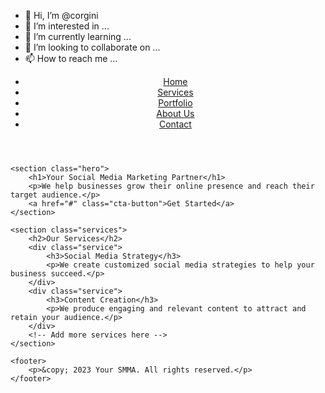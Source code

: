 - 👋 Hi, I’m @corgini
- 👀 I’m interested in ...
- 🌱 I’m currently learning ...
- 💞️ I’m looking to collaborate on ...
- 📫 How to reach me ...

<!---
corgini/corgini is a ✨ special ✨ repository because its `README.md` (this file) appears on your GitHub profile.
You can click the Preview link to take a look at your changes.
--->
<!DOCTYPE html>
<html lang="en">
<head>
    <meta charset="UTF-8">
    <meta name="viewport" content="width=device-width, initial-scale=1.0">
    <title>SMMA Website</title>
    <link rel="stylesheet" href="styles.css">
</head>
<body>
    <header>
        <nav>
            <ul>
                <li><a href="#">Home</a></li>
                <li><a href="#">Services</a></li>
                <li><a href="#">Portfolio</a></li>
                <li><a href="#">About Us</a></li>
                <li><a href="#">Contact</a></li>
            </ul>
        </nav>
    </header>

    <section class="hero">
        <h1>Your Social Media Marketing Partner</h1>
        <p>We help businesses grow their online presence and reach their target audience.</p>
        <a href="#" class="cta-button">Get Started</a>
    </section>

    <section class="services">
        <h2>Our Services</h2>
        <div class="service">
            <h3>Social Media Strategy</h3>
            <p>We create customized social media strategies to help your business succeed.</p>
        </div>
        <div class="service">
            <h3>Content Creation</h3>
            <p>We produce engaging and relevant content to attract and retain your audience.</p>
        </div>
        <!-- Add more services here -->
    </section>

    <footer>
        <p>&copy; 2023 Your SMMA. All rights reserved.</p>
    </footer>
</body>
</html>
